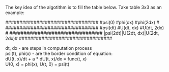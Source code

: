 The key idea of the algotithm is to fill the table below.
Take table 3x3 as an example:

#################################
#psi(0)  #phi(dx)   #phi(2dx)   #
#################################
#psi(dt) #U(dt, dx) #U(dt, 2dx) #
#################################
|psi(2dt)|U(2dt, dx)|U(2dt, 2dx)#
#################################

dt, dx - are steps in computation process \
psi(t), phi(x) - are the border condition of equation: \
dU(t, x)/dt + a * dU(t, x)/dx = func(t, x) \
U(0, x) = phi(x), U(t, 0) = psi(t)
